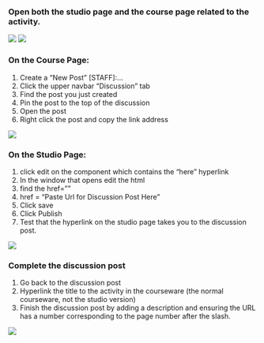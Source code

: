 
### Open both the studio page and the course page related to the activity.

<img src="https://github.com/McGillX/how-to/blob/master/Web%20Images/StaffThreads1.png?raw=true"/>

<img src="https://github.com/McGillX/how-to/blob/master/Web%20Images/StaffThreads2.png?raw=true"/>

### On the Course Page:
1. Create a “New Post” [STAFF]:...
2. Click the upper navbar “Discussion” tab
3. Find the post you just created
4. Pin the post to the top of the discussion
5. Open the post
6. Right click the post and copy the link address

<img src="https://github.com/McGillX/how-to/blob/master/Web%20Images/StaffThreads3Small.png?raw=true"/>


### On the Studio Page:

1. click edit on the component which contains the “here” hyperlink
2. In the window that opens edit the html
3. find the href=””
4. href = “Paste Url for Discussion Post Here”
5. Click save
6. Click Publish
7. Test that the hyperlink on the studio page takes you to the discussion post.

<img src="https://github.com/McGillX/how-to/blob/master/Web%20Images/StaffThreads4.png?raw=true"/>


### Complete the discussion post

1. Go back to the discussion post
2. Hyperlink the title to the activity in the courseware (the normal courseware, not the studio version) 
3. Finish the discussion post by adding a description and ensuring the URL has a number corresponding to the page number after the slash.

<img src="https://github.com/McGillX/how-to/blob/master/Web%20Images/StaffThreads5.png?raw=true"/>
